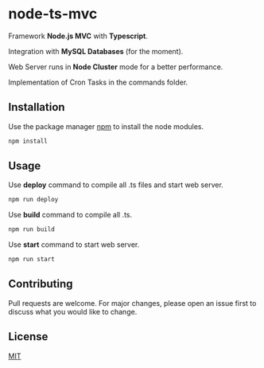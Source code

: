 # node-ts-mvc

Framework **Node.js MVC** with **Typescript**.

Integration with **MySQL Databases** (for the moment).

Web Server runs in **Node Cluster** mode for a better performance.

Implementation of Cron Tasks in the commands folder.

## Installation

Use the package manager [npm](https://www.npmjs.com/) to install the node modules.

```bash
npm install
```

## Usage

Use **deploy** command to compile all .ts files and start web server.

```bash
npm run deploy
```

Use **build** command to compile all .ts.

```bash
npm run build
```

Use **start** command to start web server.

```bash
npm run start
```

## Contributing
Pull requests are welcome. For major changes, please open an issue first to discuss what you would like to change.

## License
[MIT](https://choosealicense.com/licenses/mit/)